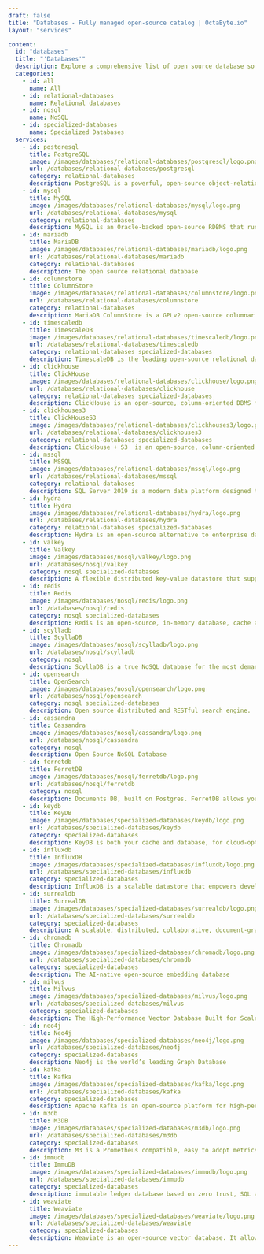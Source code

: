 ```yaml
---
draft: false
title: "Databases - Fully managed open-source catalog | OctaByte.io"
layout: "services"

content:
  id: "databases"
  title: "'Databases'"
  description: Explore a comprehensive list of open source database software solutions. Discover reliable, community-driven database management tools for various applications and use cases. From relational databases to NoSQL options, find the right open source database software to suit your project's requirements.
  categories:
    - id: all
      name: All
    - id: relational-databases
      name: Relational databases
    - id: nosql
      name: NoSQL
    - id: specialized-databases
      name: Specialized Databases
  services:
    - id: postgresql
      title: PostgreSQL
      image: /images/databases/relational-databases/postgresql/logo.png
      url: /databases/relational-databases/postgresql
      category: relational-databases
      description: PostgreSQL is a powerful, open-source object-relational database system, known for reliability, data integrity and performance.
    - id: mysql
      title: MySQL
      image: /images/databases/relational-databases/mysql/logo.png
      url: /databases/relational-databases/mysql
      category: relational-databases
      description: MySQL is an Oracle-backed open-source RDBMS that runs on almost all platforms.
    - id: mariadb
      title: MariaDB
      image: /images/databases/relational-databases/mariadb/logo.png
      url: /databases/relational-databases/mariadb
      category: relational-databases
      description: The open source relational database
    - id: columnstore
      title: ColumnStore
      image: /images/databases/relational-databases/columnstore/logo.png
      url: /databases/relational-databases/columnstore
      category: relational-databases
      description: MariaDB ColumnStore is a GPLv2 open-source columnar database built on MariaDB Server.
    - id: timescaledb
      title: TimescaleDB
      image: /images/databases/relational-databases/timescaledb/logo.png
      url: /databases/relational-databases/timescaledb
      category: relational-databases specialized-databases
      description: TimescaleDB is the leading open-source relational database with support for time-series data.
    - id: clickhouse
      title: ClickHouse
      image: /images/databases/relational-databases/clickhouse/logo.png
      url: /databases/relational-databases/clickhouse
      category: relational-databases specialized-databases
      description: ClickHouse is an open-source, column-oriented DBMS for online analytical processing.
    - id: clickhouses3
      title: ClickHouseS3
      image: /images/databases/relational-databases/clickhouses3/logo.png
      url: /databases/relational-databases/clickhouses3
      category: relational-databases specialized-databases
      description: ClickHouse + S3  is an open-source, column-oriented DBMS for online analytical processing.
    - id: mssql
      title: MSSQL
      image: /images/databases/relational-databases/mssql/logo.png
      url: /databases/relational-databases/mssql
      category: relational-databases
      description: SQL Server 2019 is a modern data platform designed to tackle the challenges of today's data professional.
    - id: hydra
      title: Hydra
      image: /images/databases/relational-databases/hydra/logo.png
      url: /databases/relational-databases/hydra
      category: relational-databases specialized-databases
      description: Hydra is an open-source alternative to enterprise data warehouses and it's simple, fast, and adaptable to your needs.
    - id: valkey
      title: Valkey
      image: /images/databases/nosql/valkey/logo.png
      url: /databases/nosql/valkey
      category: nosql specialized-databases
      description: A flexible distributed key-value datastore that supports both caching and beyond caching workloads.
    - id: redis
      title: Redis
      image: /images/databases/nosql/redis/logo.png
      url: /databases/nosql/redis
      category: nosql specialized-databases
      description: Redis is an open-source, in-memory database, cache and message broker.
    - id: scylladb
      title: ScyllaDB
      image: /images/databases/nosql/scylladb/logo.png
      url: /databases/nosql/scylladb
      category: nosql
      description: ScyllaDB is a true NoSQL database for the most demanding applications.
    - id: opensearch
      title: OpenSearch
      image: /images/databases/nosql/opensearch/logo.png
      url: /databases/nosql/opensearch
      category: nosql specialized-databases
      description: Open source distributed and RESTful search engine.
    - id: cassandra
      title: Cassandra
      image: /images/databases/nosql/cassandra/logo.png
      url: /databases/nosql/cassandra
      category: nosql
      description: Open Source NoSQL Database
    - id: ferretdb
      title: FerretDB
      image: /images/databases/nosql/ferretdb/logo.png
      url: /databases/nosql/ferretdb
      category: nosql
      description: Documents DB, built on Postgres. FerretDB allows you to use MongoDB drivers seamlessly with PostgreSQL as the database backend. Use all tools, drivers, UIs, and the same query language and stay open-source.
    - id: keydb
      title: KeyDB
      image: /images/databases/specialized-databases/keydb/logo.png
      url: /databases/specialized-databases/keydb
      category: specialized-databases
      description: KeyDB is both your cache and database, for cloud-optimized solutions.
    - id: influxdb
      title: InfluxDB
      image: /images/databases/specialized-databases/influxdb/logo.png
      url: /databases/specialized-databases/influxdb
      category: specialized-databases
      description: InfluxDB is a scalable datastore that empowers developers to build IoT, analytics and monitoring software.
    - id: surrealdb
      title: SurrealDB
      image: /images/databases/specialized-databases/surrealdb/logo.png
      url: /databases/specialized-databases/surrealdb
      category: specialized-databases
      description: A scalable, distributed, collaborative, document-graph database, for the realtime web.
    - id: chromadb
      title: Chromadb
      image: /images/databases/specialized-databases/chromadb/logo.png
      url: /databases/specialized-databases/chromadb
      category: specialized-databases
      description: The AI-native open-source embedding database
    - id: milvus
      title: Milvus
      image: /images/databases/specialized-databases/milvus/logo.png
      url: /databases/specialized-databases/milvus
      category: specialized-databases
      description: The High-Performance Vector Database Built for Scale
    - id: neo4j
      title: Neo4j
      image: /images/databases/specialized-databases/neo4j/logo.png
      url: /databases/specialized-databases/neo4j
      category: specialized-databases
      description: Neo4j is the world’s leading Graph Database
    - id: kafka
      title: Kafka
      image: /images/databases/specialized-databases/kafka/logo.png
      url: /databases/specialized-databases/kafka
      category: specialized-databases
      description: Apache Kafka is an open-source platform for high-performance data pipelines, streaming analytics, data integration and mission-critical applications.
    - id: m3db
      title: M3DB
      image: /images/databases/specialized-databases/m3db/logo.png
      url: /databases/specialized-databases/m3db
      category: specialized-databases
      description: M3 is a Prometheus compatible, easy to adopt metrics engine
    - id: immudb
      title: ImmuDB
      image: /images/databases/specialized-databases/immudb/logo.png
      url: /databases/specialized-databases/immudb
      category: specialized-databases
      description: immutable ledger database based on zero trust, SQL and Key-Value, tamperproof, data change history
    - id: weaviate
      title: Weaviate
      image: /images/databases/specialized-databases/weaviate/logo.png
      url: /databases/specialized-databases/weaviate
      category: specialized-databases
      description: Weaviate is an open-source vector database. It allows you to store data objects and vector embeddings from your favorite ML models, and scale seamlessly into billions of data objects.
---
```

